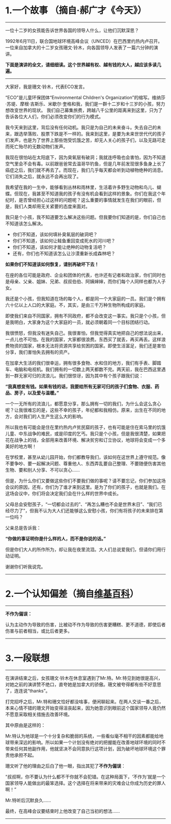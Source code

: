 # 1.一个故事 （摘自·郝广才《今天》）
----------

一位十二岁的女孩能告诉世界各国的领导人什么，让他们沉默深思？ 

1992年6月11日，联合国地球环境高峰会议（UNCED）在巴西里约热内卢召开。一位来自加拿大的十二岁女孩珊文·铃木，向各国领导人发表了一篇六分钟的演讲。

**下面是演讲的全文，请细细读。这个世界越有权、越有钱的大人，越应该多读几遍。**

----------

大家好，我是珊文·铃木，代表ECO发言。

“ECO”是儿童环保团体“Environmental Children's Organization”的缩写。维纳莎·苏堤、摩根·吉斯乐、米歇尔·奎格和我，我们是一群十二岁和十三岁的小孩，努力想改变世界的现状。 我们自己募集旅费，跨越八千公里的距离来到这里，只为了告诉各位大人们，你们必须改变你们的行为模式。

我今天来到这里，背后没有任何动机。我只是为自己的未来奋斗。失去自己的未来，跟选举落败、股票下跌是不一样的。我来到这里，是要为未来世世代代的孩子们发声，也是为了世界上那些饱受饥饿之苦，却无人关心的孩子们，以及无路可走而死亡殆尽的无数动物们发声。

我现在很怕站在太阳底下，因为臭氧层有破洞；我就连呼吸也会害怕，因为不知道空气里会不会有毒。以前跟爸爸常去温哥华钓鱼，但是几年前发现很多鱼身上长了癌症之后，我们就不再去了。而现在，我们几乎每天都会听到动植物绝种的消息。它们消失之后，就永远不会再出现了。

我希望在我的一生中，能够看到丛林和雨林里，生活着许多野生动物和鸟儿、蝴蝶。但现在，我甚至不知道我的孩子有没有机会看到这样的景象。你们在我这个年纪时，是否曾经担心过这样的问题呢？这么重要的事情就发生在我们的眼前，但是，我们人类却用无关紧要的态度来面对。

我只是个小孩，我不知道要怎么解决这些问题。但我要你们知道的是，你们自己也不知道该怎么解决。

 - 你们不知道，该如何填补臭氧层的破洞吧？
 - 你们不知道，该如何让鲑鱼重回变成死水的河川吧？
 - 你们不知道，该如何才能让绝种的动物复活吧？
 - 还有，你们也不知道该怎么让沙漠重新长成森林吧？


**如果你们不知道该如何恢复，请别再破坏下去！**

在座的各位可能是政府、企业和团体的代表，也许还有记者和政治家，你们同时也是母亲、父亲、姐妹、兄弟、叔叔伯伯、阿姨婶婶，而你们每个人同样也都为人子女。

我还是个小孩，但我知道在场的每个人，都是同一个大家庭的一员。我们是个拥有六十亿以上人口的大家庭。不，其实，是由三千万种生物所构成的家庭。

即使我们来自不同国家，拥有不同政府，都不会改变这一事实。我只是个小孩，但是我明白，大家身为这个大家庭的一员，就必须朝着同一个目标团结行动。

我很愤怒，但我没有迷失自己。我很害怕，但我觉得真实地把自己的想法说出来，一点儿也不可怕。在我的国家，大家都很浪费。东西买了就丢，再买再丢。这样浪费物资的国家，根本无法将资源共享给贫困的国家。即使生活富足，我们还是害怕分享，我们害怕失去拥有的资产。

在加拿大生活的我们很幸运，拥有很多食物、水和住的地方，我们有手表、脚踏车、电脑和电视机。我们拥有的一切数上两天都数不完。两天前，我在巴西这里遇到一群无家可归的流浪儿。我们很惊讶，因为其中有个孩子跟我们说：

**“我真想变有钱。如果有钱的话，我要给所有无家可归的孩子们食物、衣服、药品、房子，以及爱与温暖。”**

一个一无所有的流浪儿，都愿意分享，那么拥有一切的我们，为什么会这么贪心呢？让我很难忘的是，这些不幸的孩子，年纪都和我相仿。原来，出生在不同的地方，会对我们的人生产生这么大的影响。

所以我也有可能会是住在里约热内卢贫民窟的孩子，也有可能是住在索马里的饥饿儿童、中东战争的难民，或是印度的乞丐。我只是个小孩，但是我很清楚，如果把花在战争上的钱，全部用来改善环境、解决贫穷和订立协议，地球将会变成一个多美好的地方啊！

在学校里，甚至从幼儿园开始，你们都教导我们，该如何在这世界上遵守规范。像不要争吵、要一起解决问题、尊重他人、东西弄乱要自己整理、不要随便伤害其他生物、要和别人分享、不可以贪心……

但是，为什么你们又要做这些你们不要我们做的事呢？请不要忘记，你们参加这场会议的原因，还有，你们为了谁才来到这里。是为了你们的孩子，也就是我们。在这场会议中，你们将会决定我们会在什么样的世界中成长。

父母总会安慰孩子，“一切都会过去的”、“再怎么糟也不会是世界末日”、“我们已经尽力了”，但我不认为大人们还能够这么安慰小孩，你们有将孩子的未来排在第一位吗？

父亲总是告诉我：

**“你做的事证明你是什么样的人，而不是你说的话。”** 

但是你们大人的所作所为，却让我在夜里流泪。大人们总说爱我们，但请你们用行动证明。

谢谢你们听我说完。

----------
# 2.一个认知偏差（摘自[维基百科](https://zh.wikipedia.org/wiki/%E8%AA%8D%E7%9F%A5%E5%81%8F%E8%AA%A4%E5%88%97%E8%A1%A8#.E6.88.90.E5.9B.A0.E7.90.86.E8.AB.96)）
----------

**不作为偏误：**

认为主动作为导致的伤害，比被动不作为导致的伤害更糟糕、更不道德，即使后者伤害与前者相当，或比后者更多。

----------
# 3.一段联想
----------

在演讲结束之后，女孩珊文·铃木在休息室遇到了Mr.特。Mr.特见到她很是高兴，对她之前的演讲赞不绝口，直夸她是加拿大的骄傲。珊文被夸得都有些不好意思了，连连说“thanks”。

打完招呼之后，Mr.特和珊文恰好都没啥事，便闲聊起来。在两人交谈一番之后，本来心情不错的珊文开始变得沮丧起来，因为她意识到眼前这个国家领导人竟仍然不愿意采取相关措施去改善环境。

其中原由是这样的：

Mr.特认为地球是一个十分复杂和脆弱的系统，一些看似毫不相干的因素都能给地球带来深远的影响。所以如果一个计划没有绝对的把握能在改善地球环境的同时不带来任何其他副作用，他就坚决不会同意执行这项计划，因为破坏地球环境这个罪责他承担不起。

珊文听了他的理由之后白了他一眼，指出其犯了**不作为偏误**：

“叔叔啊，你不要认为什么都不干你就不会犯错。在这种局面下，‘不作为’就是一个国家领导人能做出的最笨选择。这个选择在将来带来的灾难会让你成为历史的罪人啊！”

Mr.特听后沉默良久……

最终，在高峰会议要结束时上他改变了自己当初的想法……

----------


